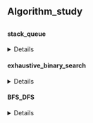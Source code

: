 <h2>Algorithm_study<h2>
  
  
<h4>stack_queue</h4>
<details>
 :one:stack_queue_1<br>
  - stack, queue<br>
 :two:stack_queue_2<br>
  - 프로그래머스 주식가격 <br>
 :three:stack_queue_3<br>
  - 프로그래머스 기능개발<br>
 :four:stack_queue_4<br>
  - 프로그래머스 다리를 지나는 트럭<br>
</details>

<h4>exhaustive_binary_search</h4>
<details>
  :one:exhaustive_binary_search_1.py<br>
    - 완전탐색, 이진탐색<br>
  :two:exhaustive_binary_search_2.py <br>
    - 프로그래머스 모의고사<br>
  :three:<br>
    -<br>
  :four:exhaustive_binary_search_4.py <br>
    - BAEKJOON 10816 숫자카드2
</details>
  
<h4>BFS_DFS</h4>
<details>
  :one:BFS_DFS_01.py <br>
    - 너비우선탐색, 깊이우선탐색 <br>
  :two:BFS_DFS_02.py <br>
    - BAEKJOON 1260 DFS와 BFS<br>
  :three: BFS_DFS_03.py <br>
    - BAEKJOON 2606 바이러스<br>
</details>


